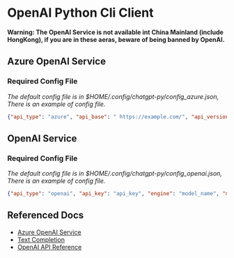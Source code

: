 # OpenAI Python Cli Client
**Warning: The OpenAI Service is not available int China Mainland (include HongKong), if you are in these aeras, beware of being banned by OpenAI.**
## Azure OpenAI Service
### Required Config File
*The default config file is in $HOME/.config/chatgpt-py/config_azure.json, There is an example of config file.*
```json
{"api_type": "azure", "api_base": " https://example.com/", "api_version": "api_version", "api_key": "api_key", "engine": "your_model", "max_tokens": max_tokens, "temperature": temperature, "timeout": timeout}
```
## OpenAI Service
### Required Config File
*The default config file is in $HOME/.config/chatgpt-py/config_openai.json, There is an example of config file.*
```json
{"api_type": "openai", "api_key": "api_key", "engine": "model_name", "max_tokens": max_tokens, "temperature": temperature, "timeout": timeout}
```
## Referenced Docs
- [Azure OpenAI Service](https://learn.microsoft.com/en-us/azure/cognitive-services/openai/quickstart?tabs=command-line&pivots=programming-language-studio)  
- [Text Completion](https://platform.openai.com/docs/guides/completion)
- [OpenAI API Reference](https://platform.openai.com/docs/api-reference/completions/create)